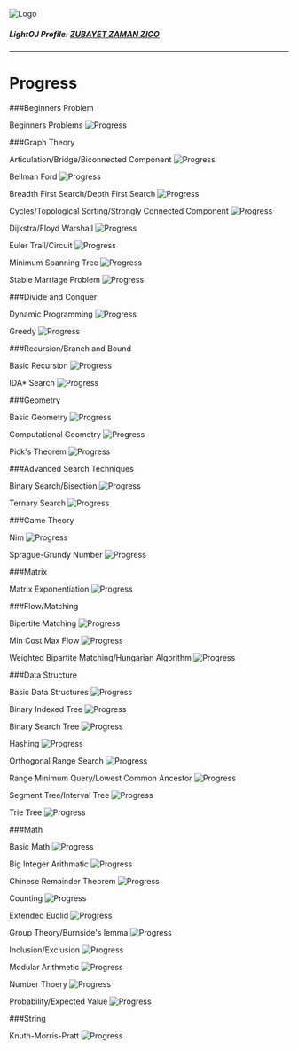 ![Logo](https://github.com/ishtupeed/Light-OJ/blob/master/main.png)

##### LightOJ Profile: [ZUBAYET ZAMAN ZICO](http://lightoj.com/volume_userstat.php?user_id=22352)

---

Progress
========

###Beginners Problem

Beginners Problems                                        ![Progress](http://progressed.io/bar/100)

###Graph Theory

Articulation/Bridge/Biconnected Component                 ![Progress](http://progressed.io/bar/100)

Bellman Ford                                              ![Progress](http://progressed.io/bar/100)

Breadth First Search/Depth First Search                   ![Progress](http://progressed.io/bar/92)

Cycles/Topological Sorting/Strongly Connected Component   ![Progress](http://progressed.io/bar/75)

Dijkstra/Floyd Warshall                                   ![Progress](http://progressed.io/bar/90)

Euler Trail/Circuit                                       ![Progress](http://progressed.io/bar/33)

Minimum Spanning Tree                                     ![Progress](http://progressed.io/bar/100)

Stable Marriage Problem                                   ![Progress](http://progressed.io/bar/100)

###Divide and Conquer

Dynamic Programming                                        ![Progress](http://progressed.io/bar/76)

Greedy                                                     ![Progress](http://progressed.io/bar/85)

###Recursion/Branch and Bound

Basic Recursion                                            ![Progress](http://progressed.io/bar/50)

IDA\* Search                                               ![Progress](http://progressed.io/bar/25) 

###Geometry

Basic Geometry                                              ![Progress](http://progressed.io/bar/83)

Computational Geometry                                      ![Progress](http://progressed.io/bar/25)

Pick's Theorem                                              ![Progress](http://progressed.io/bar/100)

###Advanced Search Techniques

Binary Search/Bisection                                     ![Progress](http://progressed.io/bar/75)

Ternary Search                                              ![Progress](http://progressed.io/bar/100)

###Game Theory

Nim                                                         ![Progress](http://progressed.io/bar/100)

Sprague-Grundy Number                                       ![Progress](http://progressed.io/bar/50)  

###Matrix

Matrix Exponentiation                                       ![Progress](http://progressed.io/bar/53)

###Flow/Matching

Bipertite Matching                                          ![Progress](http://progressed.io/bar/7)

Min Cost Max Flow                                           ![Progress](http://progressed.io/bar/14)

Weighted Bipartite Matching/Hungarian Algorithm             ![Progress](http://progressed.io/bar/25)

###Data Structure

Basic Data Structures                                       ![Progress](http://progressed.io/bar/100)

Binary Indexed Tree                                         ![Progress](http://progressed.io/bar/50)

Binary Search Tree                                          ![Progress](http://progressed.io/bar/56)

Hashing                                                     ![Progress](http://progressed.io/bar/50)

Orthogonal Range Search                                     ![Progress](http://progressed.io/bar/20)

Range Minimum Query/Lowest Common Ancestor                  ![Progress](http://progressed.io/bar/71)

Segment Tree/Interval Tree                                  ![Progress](http://progressed.io/bar/82)

Trie Tree                                                   ![Progress](http://progressed.io/bar/100)

###Math

Basic Math                                                  ![Progress](http://progressed.io/bar/94)

Big Integer Arithmatic                                      ![Progress](http://progressed.io/bar/100)

Chinese Remainder Theorem                                   ![Progress](http://progressed.io/bar/100)

Counting                                                    ![Progress](http://progressed.io/bar/76)

Extended Euclid                                             ![Progress](http://progressed.io/bar/100)

Group Theory/Burnside's lemma                               ![Progress](http://progressed.io/bar/100)

Inclusion/Exclusion                                         ![Progress](http://progressed.io/bar/50)

Modular Arithmetic                                          ![Progress](http://progressed.io/bar/100)

Number Thoery                                               ![Progress](http://progressed.io/bar/91)

Probability/Expected Value                                  ![Progress](http://progressed.io/bar/58)

###String

Knuth-Morris-Pratt                                          ![Progress](http://progressed.io/bar/40)
